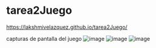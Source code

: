 # tarea2Juego


https://lakshmivelazquez.github.io/tarea2Juego/


capturas de pantalla del juego
![image](https://user-images.githubusercontent.com/111835798/187828036-329bc906-226b-4814-b8f0-47af7fce2cf3.png)
![image](https://user-images.githubusercontent.com/111835798/187828132-486d1aaf-f7d5-4de0-b29e-2a28df67b51b.png)
![image](https://user-images.githubusercontent.com/111835798/187828223-7a7501f9-8489-40a8-9309-4e5ae3128df0.png)
